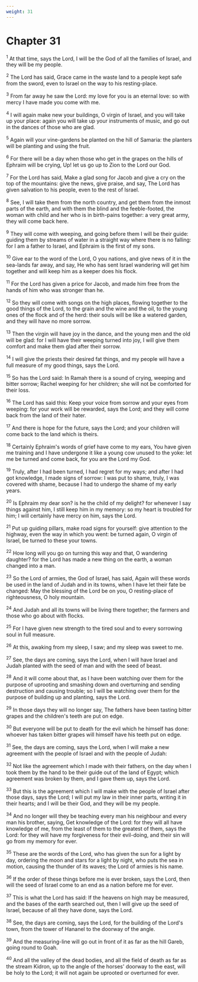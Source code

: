```yaml
---
weight: 31
---
```


# Chapter 31

<sup>1</sup> At that time, says the Lord, I will be the God of all the families of Israel, and they will be my people. 

<sup>2</sup> The Lord has said, Grace came in the waste land to a people kept safe from the sword, even to Israel on the way to his resting-place. 

<sup>3</sup> From far away he saw the Lord: my love for you is an eternal love: so with mercy I have made you come with me. 

<sup>4</sup> I will again make new your buildings, O virgin of Israel, and you will take up your place: again you will take up your instruments of music, and go out in the dances of those who are glad. 

<sup>5</sup> Again will your vine-gardens be planted on the hill of Samaria: the planters will be planting and using the fruit. 

<sup>6</sup> For there will be a day when those who get in the grapes on the hills of Ephraim will be crying, Up! let us go up to Zion to the Lord our God. 

<sup>7</sup> For the Lord has said, Make a glad song for Jacob and give a cry on the top of the mountains: give the news, give praise, and say, The Lord has given salvation to his people, even to the rest of Israel. 

<sup>8</sup> See, I will take them from the north country, and get them from the inmost parts of the earth, and with them the blind and the feeble-footed, the woman with child and her who is in birth-pains together: a very great army, they will come back here. 

<sup>9</sup> They will come with weeping, and going before them I will be their guide: guiding them by streams of water in a straight way where there is no falling: for I am a father to Israel, and Ephraim is the first of my sons. 

<sup>10</sup> Give ear to the word of the Lord, O you nations, and give news of it in the sea-lands far away, and say, He who has sent Israel wandering will get him together and will keep him as a keeper does his flock. 

<sup>11</sup> For the Lord has given a price for Jacob, and made him free from the hands of him who was stronger than he. 

<sup>12</sup> So they will come with songs on the high places, flowing together to the good things of the Lord, to the grain and the wine and the oil, to the young ones of the flock and of the herd: their souls will be like a watered garden, and they will have no more sorrow. 

<sup>13</sup> Then the virgin will have joy in the dance, and the young men and the old will be glad: for I will have their weeping turned into joy, I will give them comfort and make them glad after their sorrow. 

<sup>14</sup> I will give the priests their desired fat things, and my people will have a full measure of my good things, says the Lord. 

<sup>15</sup> So has the Lord said: In Ramah there is a sound of crying, weeping and bitter sorrow; Rachel weeping for her children; she will not be comforted for their loss. 

<sup>16</sup> The Lord has said this: Keep your voice from sorrow and your eyes from weeping: for your work will be rewarded, says the Lord; and they will come back from the land of their hater. 

<sup>17</sup> And there is hope for the future, says the Lord; and your children will come back to the land which is theirs. 

<sup>18</sup> Certainly Ephraim's words of grief have come to my ears, You have given me training and I have undergone it like a young cow unused to the yoke: let me be turned and come back, for you are the Lord my God. 

<sup>19</sup> Truly, after I had been turned, I had regret for my ways; and after I had got knowledge, I made signs of sorrow: I was put to shame, truly, I was covered with shame, because I had to undergo the shame of my early years. 

<sup>20</sup> Is Ephraim my dear son? is he the child of my delight? for whenever I say things against him, I still keep him in my memory: so my heart is troubled for him; I will certainly have mercy on him, says the Lord. 

<sup>21</sup> Put up guiding pillars, make road signs for yourself: give attention to the highway, even the way in which you went: be turned again, O virgin of Israel, be turned to these your towns. 

<sup>22</sup> How long will you go on turning this way and that, O wandering daughter? for the Lord has made a new thing on the earth, a woman changed into a man. 

<sup>23</sup> So the Lord of armies, the God of Israel, has said, Again will these words be used in the land of Judah and in its towns, when I have let their fate be changed: May the blessing of the Lord be on you, O resting-place of righteousness, O holy mountain. 

<sup>24</sup> And Judah and all its towns will be living there together; the farmers and those who go about with flocks. 

<sup>25</sup> For I have given new strength to the tired soul and to every sorrowing soul in full measure. 

<sup>26</sup> At this, awaking from my sleep, I saw; and my sleep was sweet to me. 

<sup>27</sup> See, the days are coming, says the Lord, when I will have Israel and Judah planted with the seed of man and with the seed of beast. 

<sup>28</sup> And it will come about that, as I have been watching over them for the purpose of uprooting and smashing down and overturning and sending destruction and causing trouble; so I will be watching over them for the purpose of building up and planting, says the Lord. 

<sup>29</sup> In those days they will no longer say, The fathers have been tasting bitter grapes and the children's teeth are put on edge. 

<sup>30</sup> But everyone will be put to death for the evil which he himself has done: whoever has taken bitter grapes will himself have his teeth put on edge. 

<sup>31</sup> See, the days are coming, says the Lord, when I will make a new agreement with the people of Israel and with the people of Judah: 

<sup>32</sup> Not like the agreement which I made with their fathers, on the day when I took them by the hand to be their guide out of the land of Egypt; which agreement was broken by them, and I gave them up, says the Lord. 

<sup>33</sup> But this is the agreement which I will make with the people of Israel after those days, says the Lord; I will put my law in their inner parts, writing it in their hearts; and I will be their God, and they will be my people. 

<sup>34</sup> And no longer will they be teaching every man his neighbour and every man his brother, saying, Get knowledge of the Lord: for they will all have knowledge of me, from the least of them to the greatest of them, says the Lord: for they will have my forgiveness for their evil-doing, and their sin will go from my memory for ever. 

<sup>35</sup> These are the words of the Lord, who has given the sun for a light by day, ordering the moon and stars for a light by night, who puts the sea in motion, causing the thunder of its waves; the Lord of armies is his name. 

<sup>36</sup> If the order of these things before me is ever broken, says the Lord, then will the seed of Israel come to an end as a nation before me for ever. 

<sup>37</sup> This is what the Lord has said: If the heavens on high may be measured, and the bases of the earth searched out, then I will give up the seed of Israel, because of all they have done, says the Lord. 

<sup>38</sup> See, the days are coming, says the Lord, for the building of the Lord's town, from the tower of Hananel to the doorway of the angle. 

<sup>39</sup> And the measuring-line will go out in front of it as far as the hill Gareb, going round to Goah. 

<sup>40</sup> And all the valley of the dead bodies, and all the field of death as far as the stream Kidron, up to the angle of the horses' doorway to the east, will be holy to the Lord; it will not again be uprooted or overturned for ever. 


